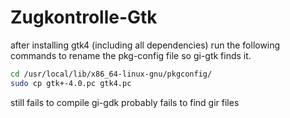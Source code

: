 # Zugkontrolle-Gtk

after installing gtk4 (including all dependencies) run the following commands to rename the pkg-config file so gi-gtk finds it.

```sh
cd /usr/local/lib/x86_64-linux-gnu/pkgconfig/
sudo cp gtk+-4.0.pc gtk4.pc
```

still fails to compile gi-gdk
probably fails to find gir files

